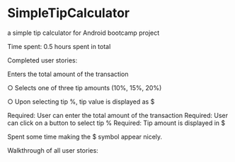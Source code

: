 SimpleTipCalculator
===================

a simple tip calculator for Android bootcamp project

Time spent: 0.5 hours spent in total

Completed user stories:

Enters the total amount of the transaction

○ Selects one of three tip amounts (10%, 15%, 20%)

○ Upon selecting tip %, tip value is displayed as $

Required: User can enter the total amount of the transaction
Required: User can click on a button to select tip %
Required: Tip amount is displayed in $

Spent some time making the $ symbol appear nicely.

Walkthrough of all user stories:
